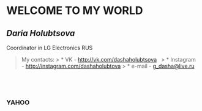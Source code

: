 # WELCOME TO MY WORLD

## *Daria Holubtsova*
Coordinator in LG Electronics RUS

> My contacts:
    > * VK - http://vk.com/dashaholubtsova
    > * Instagram - http://instagram.com/dashaholubtova
    > * e-mail - g_dasha@live.ru

##  
### __YAHOO__ 
                              

